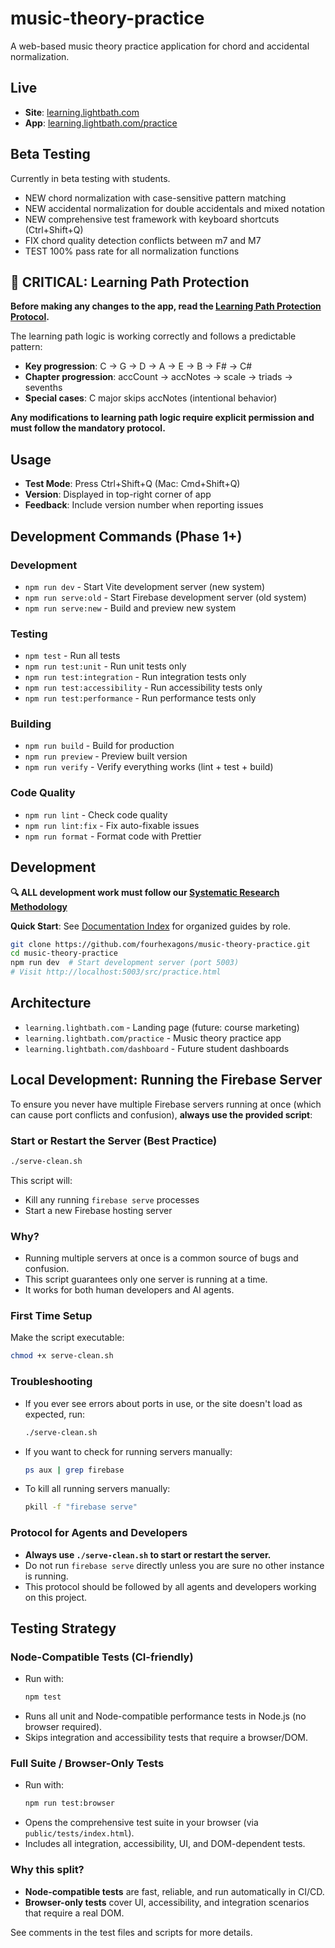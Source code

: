 # music-theory-practice

A web-based music theory practice application for chord and accidental normalization.

## Live

- **Site**: [learning.lightbath.com](https://learning.lightbath.com)
- **App**: [learning.lightbath.com/practice](https://learning.lightbath.com/practice)

## Beta Testing

Currently in beta testing with students.

- NEW chord normalization with case-sensitive pattern matching
- NEW accidental normalization for double accidentals and mixed notation
- NEW comprehensive test framework with keyboard shortcuts (Ctrl+Shift+Q)
- FIX chord quality detection conflicts between m7 and M7
- TEST 100% pass rate for all normalization functions

## 🚨 CRITICAL: Learning Path Protection

**Before making any changes to the app, read the [Learning Path Protection Protocol](docs/LEARNING_PATH_PROTECTION.md).**

The learning path logic is working correctly and follows a predictable pattern:
- **Key progression**: C → G → D → A → E → B → F# → C#
- **Chapter progression**: accCount → accNotes → scale → triads → sevenths
- **Special cases**: C major skips accNotes (intentional behavior)

**Any modifications to learning path logic require explicit permission and must follow the mandatory protocol.**

## Usage

- **Test Mode**: Press Ctrl+Shift+Q (Mac: Cmd+Shift+Q)
- **Version**: Displayed in top-right corner of app
- **Feedback**: Include version number when reporting issues

## Development Commands (Phase 1+)

### Development
- `npm run dev` - Start Vite development server (new system)
- `npm run serve:old` - Start Firebase development server (old system)
- `npm run serve:new` - Build and preview new system

### Testing
- `npm test` - Run all tests
- `npm run test:unit` - Run unit tests only
- `npm run test:integration` - Run integration tests only
- `npm run test:accessibility` - Run accessibility tests only
- `npm run test:performance` - Run performance tests only

### Building
- `npm run build` - Build for production
- `npm run preview` - Preview built version
- `npm run verify` - Verify everything works (lint + test + build)

### Code Quality
- `npm run lint` - Check code quality
- `npm run lint:fix` - Fix auto-fixable issues
- `npm run format` - Format code with Prettier

## Development

**🔍 ALL development work must follow our [Systematic Research Methodology](docs/SYSTEMATIC_RESEARCH_METHODOLOGY.md)**

**Quick Start**: See [Documentation Index](docs/DOCUMENTATION_INDEX.md) for organized guides by role.

```bash
git clone https://github.com/fourhexagons/music-theory-practice.git
cd music-theory-practice
npm run dev  # Start development server (port 5003)
# Visit http://localhost:5003/src/practice.html
```

## Architecture

- `learning.lightbath.com` - Landing page (future: course marketing)
- `learning.lightbath.com/practice` - Music theory practice app
- `learning.lightbath.com/dashboard` - Future student dashboards

## Local Development: Running the Firebase Server

To ensure you never have multiple Firebase servers running at once (which can cause port conflicts and confusion), **always use the provided script**:

### Start or Restart the Server (Best Practice)

```sh
./serve-clean.sh
```

This script will:
- Kill any running `firebase serve` processes
- Start a new Firebase hosting server

### Why?
- Running multiple servers at once is a common source of bugs and confusion.
- This script guarantees only one server is running at a time.
- It works for both human developers and AI agents.

### First Time Setup
Make the script executable:
```sh
chmod +x serve-clean.sh
```

### Troubleshooting
- If you ever see errors about ports in use, or the site doesn't load as expected, run:
  ```sh
  ./serve-clean.sh
  ```
- If you want to check for running servers manually:
  ```sh
  ps aux | grep firebase
  ```
- To kill all running servers manually:
  ```sh
  pkill -f "firebase serve"
  ```

### Protocol for Agents and Developers
- **Always use `./serve-clean.sh` to start or restart the server.**
- Do not run `firebase serve` directly unless you are sure no other instance is running.
- This protocol should be followed by all agents and developers working on this project.

## Testing Strategy

### Node-Compatible Tests (CI-friendly)
- Run with:
  ```sh
  npm test
  ```
- Runs all unit and Node-compatible performance tests in Node.js (no browser required).
- Skips integration and accessibility tests that require a browser/DOM.

### Full Suite / Browser-Only Tests
- Run with:
  ```sh
  npm run test:browser
  ```
- Opens the comprehensive test suite in your browser (via `public/tests/index.html`).
- Includes all integration, accessibility, UI, and DOM-dependent tests.

### Why this split?
- **Node-compatible tests** are fast, reliable, and run automatically in CI/CD.
- **Browser-only tests** cover UI, accessibility, and integration scenarios that require a real DOM.

See comments in the test files and scripts for more details.
